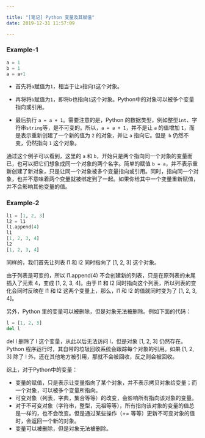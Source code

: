```yaml
---

title: "[笔记] Python 变量及其赋值"
date: 2019-12-31 11:57:09

---
```


### Example-1
``` python
a = 1
b = 1
a = a+1
```
+ 首先将`a`赋值为`1`，相当于让`a`指向`1`这个对象。
<!-- ![a=1](https://blog-1300571114.cos.ap-shanghai.myqcloud.com/Snipaste_2019-12-31_12-09-05.png) -->
+ 再将将`b`赋值为`1`，即将b也指向`1`这个对象。Python中的对象可以被多个变量指向或引用。
<!--more-->
+ 最后执行 `a = a + 1`。需要注意的是，Python 的数据类型，例如整型`int`、字符串`string`等，是不可变的。所以，`a = a + 1`，并不是让 `a` 的值增加 `1`，而是表示重新创建了一个新的值为 `2` 的对象，并让 `a` 指向它。但是` b` 仍然不变，仍然指向 `1` 这个对象。
<!-- ![a=a+1](https://blog-1300571114.cos.ap-shanghai.myqcloud.com/2019-12-31_12-15-50.png) -->
通过这个例子可以看到，这里的 `a` 和 `b`，开始只是两个指向同一个对象的变量而已，也可以把它们想象成同一个对象的两个名字。简单的赋值 `b = a`，并不表示重新创建了新对象，只是让同一个对象被多个变量指向或引用。同时，指向同一个对象，也并不意味着两个变量就被绑定到了一起。如果你给其中一个变量重新赋值，并不会影响其他变量的值。
### Example-2
``` python
l1 = [1, 2, 3]
l2 = l1
l1.append(4)
l1
[1, 2, 3, 4]
l2
[1, 2, 3, 4]
```
同样的，我们首先让列表 l1 和 l2 同时指向了 [1, 2, 3] 这个对象。
<!-- ![](https://blog-1300571114.cos.ap-shanghai.myqcloud.com/2019-12-31_12-20-19.png) -->
由于列表是可变的，所以 l1.append(4) 不会创建新的列表，只是在原列表的末尾插入了元素 4，变成 [1, 2, 3, 4]。由于 l1 和 l2 同时指向这个列表，所以列表的变化会同时反映在 l1 和 l2 这两个变量上，那么，l1 和 l2 的值就同时变为了 [1, 2, 3, 4]。
<!-- ![](https://blog-1300571114.cos.ap-shanghai.myqcloud.com/2019-12-31_12-20-53.png) -->
另外，Python 里的变量可以被删除，但是对象无法被删除。例如下面的代码：
``` python
l = [1, 2, 3]
del l
```
del l 删除了 l 这个变量，从此以后无法访问 l，但是对象 [1, 2, 3] 仍然存在。Python 程序运行时，其自带的垃圾回收系统会跟踪每个对象的引用。如果 [1, 2, 3] 除了 l 外，还在其他地方被引用，那就不会被回收，反之则会被回收。

综上，对于Python中的变量：
+ 变量的赋值，只是表示让变量指向了某个对象，并不表示拷贝对象给变量；而一个对象，可以被多个变量所指向。
+ 可变对象（列表，字典，集合等等）的改变，会影响所有指向该对象的变量。
+ 对于不可变对象（字符串，整型，元祖等等），所有指向该对象的变量的值总是一样的，也不会改变。但是通过某些操作（+= 等等）更新不可变对象的值时，会返回一个新的对象。
+ 变量可以被删除，但是对象无法被删除。
